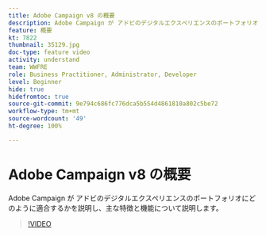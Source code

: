 ```yaml
---
title: Adobe Campaign v8 の概要
description: Adobe Campaign が アドビのデジタルエクスペリエンスのポートフォリオにどのように適合するかを説明し、主な特徴と機能について説明します。
feature: 概要
kt: 7822
thumbnail: 35129.jpg
doc-type: feature video
activity: understand
team: WWFRE
role: Business Practitioner, Administrator, Developer
level: Beginner
hide: true
hidefromtoc: true
source-git-commit: 9e794c686fc776dca5b554d4861810a802c5be72
workflow-type: tm+mt
source-wordcount: '49'
ht-degree: 100%

---
```



# Adobe Campaign v8 の概要

Adobe Campaign が アドビのデジタルエクスペリエンスのポートフォリオにどのように適合するかを説明し、主な特徴と機能について説明します。

>[!VIDEO](https://video.tv.adobe.com/v/35129?quality=12)
